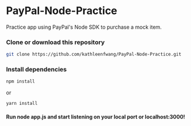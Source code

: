 # PayPal-Node-Practice

Practice app using PayPal's Node SDK to purchase a mock item. 

### Clone or download this repository

```sh
git clone https://github.com/kathleenfwang/PayPal-Node-Practice.git
```

### Install dependencies

```sh
npm install
```

or

```sh
yarn install
```
#### Run node app.js and start listening on your local port or localhost:3000! 

